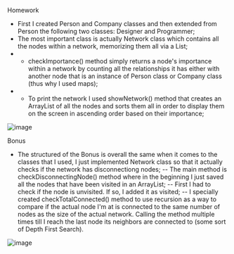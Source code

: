 Homework

- First I created Person and Company classes and then extended from Person the following two classes: Designer and Programmer;
- The most important class is actually Network class which contains all the nodes within a network, memorizing them all via a List;
- - checkImportance() method simply returns a node's importance within a network by counting all the relationships it has either with another node that is an instance of Person class or Company class (thus why I used maps);
- - To print the network I used showNetwork() method that creates an ArrayList of all the nodes and sorts them all in order to display them on the screen in ascending order based on their importance;

![image](https://user-images.githubusercontent.com/100404656/226111589-1cafa76f-c4d9-4bf7-9d36-7d81100febe2.png)

Bonus

- The structured of the Bonus is overall the same when it comes to the classes that I used, I just implemented Network class so that it actually checks if the network has disconnectiong nodes;
-- The main method is checkDisconnectingNode() method where in the beginning I just saved all the nodes that have been visited in an ArrayList;
-- First I had to check if the node is unvisited. If so, I added it as visited;
-- I specially created checkTotalConnected() method to use recursion as a way to compare if the actual node I'm at is connected to the same number of nodes as the size of the actual network. Calling the method multiple times till I reach the last node its neighbors are connected to (some sort of Depth First Search).

![image](https://user-images.githubusercontent.com/100404656/226113335-c5855e45-6aa7-4cf0-9b92-0e9d8aeebfd9.png)
